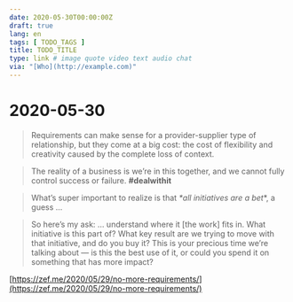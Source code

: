 ```yaml
---
date: 2020-05-30T00:00:00Z
draft: true
lang: en
tags: [ TODO_TAGS ]
title: TODO_TITLE
type: link # image quote video text audio chat
via: "[Who](http://example.com)"
---
```



# 2020-05-30

> Requirements can make sense for a provider-supplier type of relationship, but they come at a big cost: the cost of flexibility and creativity caused by the complete loss of context.

> The reality of a business is we’re in this together, and we cannot fully control success or failure. ****#dealwithit****

> What’s super important to realize is that _*all initiatives are a bet_*, a guess …

> So here’s my ask: … understand where it [the work] fits in. What initiative is this part of? What key result are we trying to move with that initiative, and do you buy it? This is your precious time we’re talking about — is this the best use of it, or could you spend it on something that has more impact?

[https://zef.me/2020/05/29/no-more-requirements/](https://zef.me/2020/05/29/no-more-requirements/)


